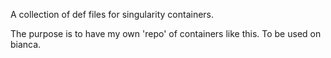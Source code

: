 A collection of def files for singularity containers.

The purpose is to have my own 'repo' of containers like this. To be used on bianca.